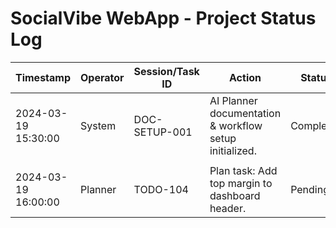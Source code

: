 # SocialVibe WebApp - Project Status Log

| Timestamp           | Operator | Session/Task ID | Action                                               | Status    | Details / Error                     |
|---------------------|----------|-----------------|------------------------------------------------------|-----------|-------------------------------------|
| 2024-03-19 15:30:00 | System   | DOC-SETUP-001   | AI Planner documentation & workflow setup initialized. | Completed | Executor Task ID: DOC-SETUP-001     |
|                     |          |                 |                                                      |           |                                     |
| 2024-03-19 16:00:00 | Planner  | TODO-104        | Plan task: Add top margin to dashboard header.       | Pending   | Assign to Executor.                 | 